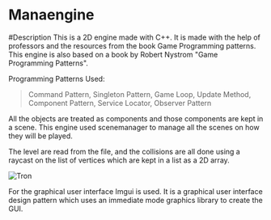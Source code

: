 # Manaengine

#Description
This is a 2D engine made with C++. It is made with the help of professors and the resources from the book Game Programming patterns.
This engine is also based on a book by Robert Nystrom "Game Programming Patterns".

Programming Patterns Used:
> Command Pattern,
> Singleton Pattern,
> Game Loop,
> Update Method,
> Component Pattern,
> Service Locator,
> Observer Pattern

All the objects are treated as components and those components are kept in a scene. This engine used scenemanager to manage all the scenes on how they 
will be played.

The level are read from the file, and the collisions are all done using a raycast on the list of vertices which are kept in a list as a 2D array.

![Tron](https://user-images.githubusercontent.com/84324141/199493264-08760bd9-7062-4c01-b4b1-8e471ffb0fea.gif)

 
 
For the graphical user interface Imgui is used. It  is a graphical user interface design pattern 
which uses an immediate mode graphics library to create the GUI.

